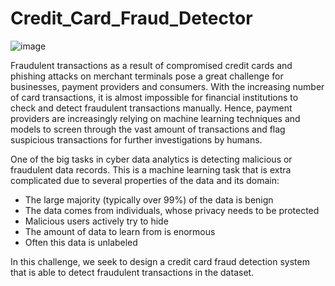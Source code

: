 # Credit_Card_Fraud_Detector
![image](https://github.com/thabonzimande/Credit_Card_Fraud_Detector/assets/131514260/7e1b886f-26a0-43a4-9a56-b05a70a279e8)



Fraudulent transactions as a result of compromised credit cards and phishing attacks on merchant terminals pose a great challenge for businesses, payment providers and consumers. With the increasing number of card transactions, it is almost impossible for financial institutions to check and detect fraudulent transactions manually. Hence, payment providers are increasingly relying on machine learning techniques and models to screen through the vast amount of transactions and flag suspicious transactions for further investigations by humans.

One of the big tasks in cyber data analytics is detecting malicious or fraudulent data records. This is a machine learning task that is extra complicated due to several properties of the data and its domain:

- The large majority (typically over 99%) of the data is benign
- The data comes from individuals, whose privacy needs to be protected
- Malicious users actively try to hide
- The amount of data to learn from is enormous
- Often this data is unlabeled

In this challenge, we seek to design a credit card fraud detection system that is able to detect fraudulent transactions in the dataset.
